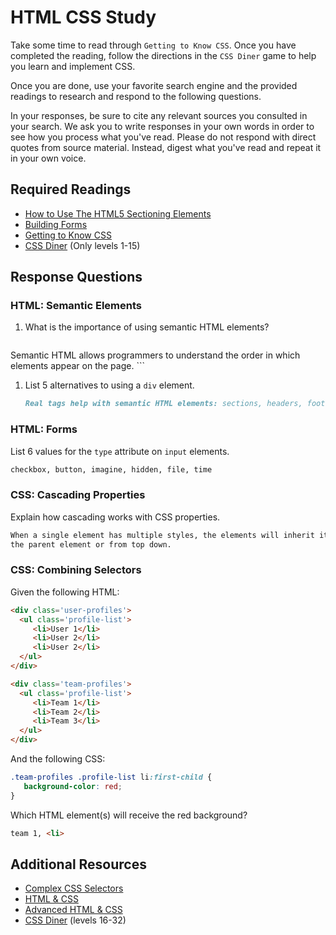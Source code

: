 # HTML CSS Study

Take some time to read through `Getting to Know CSS`. Once you have completed
the reading, follow the directions in the `CSS Diner` game to help you learn and
implement CSS.

Once you are done, use your favorite search engine and the provided readings to
research and respond to the following questions.

In your responses, be sure to cite any relevant sources you consulted in your
search. We ask you to write responses in your own words in order to see how you
process what you've read. Please do not respond with direct quotes from source
material. Instead, digest what you've read and repeat it in your own voice.

## Required Readings

- [How to Use The HTML5 Sectioning Elements](http://blog.teamtreehouse.com/use-html5-sectioning-elements)
- [Building Forms](https://learn.shayhowe.com/html-css/building-forms/)
- [Getting to Know CSS](https://learn.shayhowe.com/html-css/getting-to-know-css/)
- [CSS Diner](https://flukeout.github.io/) (Only levels 1-15)

## Response Questions

### HTML: Semantic Elements

1. What is the importance of using semantic HTML elements?

    ```md
  Semantic HTML allows programmers to understand the order in which elements appear on the page.
    ```

1. List 5 alternatives to using a `div` element.

    ```md
    Real tags help with semantic HTML elements: sections, headers, footer, nav, and aside.
    ```

### HTML: Forms

List 6 values for the `type` attribute on `input` elements.

```md
checkbox, button, imagine, hidden, file, time
```

### CSS: Cascading Properties

Explain how cascading works with CSS properties.

```md
When a single element has multiple styles, the elements will inherit its style from
the parent element or from top down.
```

### CSS: Combining Selectors

Given the following HTML:

```html
<div class='user-profiles'>
  <ul class='profile-list'>
     <li>User 1</li>
     <li>User 2</li>
     <li>User 2</li>
  </ul>
</div>

<div class='team-profiles'>
  <ul class='profile-list'>
     <li>Team 1</li>
     <li>Team 2</li>
     <li>Team 3</li>
  </ul>
</div>
```
And the following CSS:

```css
.team-profiles .profile-list li:first-child {
   background-color: red;
}
```

Which HTML element(s) will receive the red background?

  ```md
  team 1, <li>
  ```

## Additional Resources

- [Complex CSS Selectors](https://learn.shayhowe.com/advanced-html-css/complex-selectors/)
- [HTML & CSS](https://learn.shayhowe.com/html-css/)
- [Advanced HTML & CSS](https://learn.shayhowe.com/advanced-html-css/)
- [CSS Diner](https://flukeout.github.io/) (levels 16-32)
